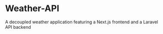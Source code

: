 # Weather-API
 A decoupled weather application featuring a Next.js frontend and a Laravel API backend
